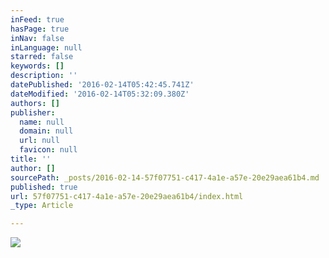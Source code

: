 ```yaml
---
inFeed: true
hasPage: true
inNav: false
inLanguage: null
starred: false
keywords: []
description: ''
datePublished: '2016-02-14T05:42:45.741Z'
dateModified: '2016-02-14T05:32:09.380Z'
authors: []
publisher:
  name: null
  domain: null
  url: null
  favicon: null
title: ''
author: []
sourcePath: _posts/2016-02-14-57f07751-c417-4a1e-a57e-20e29aea61b4.md
published: true
url: 57f07751-c417-4a1e-a57e-20e29aea61b4/index.html
_type: Article

---
```

![](https://the-grid-user-content.s3-us-west-2.amazonaws.com/7a2c0474-7e70-47f5-b244-cebdedf754e9.jpg)